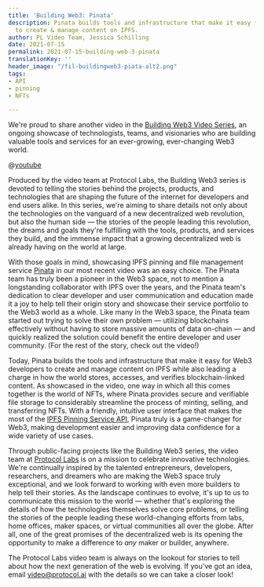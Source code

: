 ```yaml
---
title: 'Building Web3: Pinata'
description: Pinata builds tools and infrastructure that make it easy for Web3 devs
  to create & manage content on IPFS.
author: PL Video Team, Jessica Schilling
date: 2021-07-15
permalink: 2021-07-15-building-web-3-pinata
translationKey: ''
header_image: "/fil-buildingweb3-piata-alt2.png"
tags:
- API
- pinning
- NFTs

---
```

We're proud to share another video in the [Building Web3 Video Series](https://www.youtube.com/playlist?list=PL_0VrY55uV1-THfh1GVoE6v0SxKO9M0gs), an ongoing showcase of technologists, teams, and visionaries who are building valuable tools and services for an ever-growing, ever-changing Web3 world.

@[youtube](29k2C1JXyg4)

Produced by the video team at Protocol Labs, the Building Web3 series is devoted to telling the stories behind the projects, products, and technologies that are shaping the future of the internet for developers and end users alike. In this series, we're aiming to share details not only about the technologies on the vanguard of a new decentralized web revolution, but also the human side — the stories of the people leading this revolution, the dreams and goals they're fulfilling with the tools, products, and services they build, and the immense impact that a growing decentralized web is already having on the world at large.

With those goals in mind, showcasing IPFS pinning and file management service [Pinata](https://pinata.cloud/) in our most recent video was an easy choice. The Pinata team has truly been a pioneer in the Web3 space, not to mention a longstanding collaborator with IPFS over the years, and the Pinata team's dedication to clear developer and user communication and education made it a joy to help tell their origin story and showcase their service portfolio to the Web3 world as a whole. Like many in the Web3 space, the Pinata team started out trying to solve their own problem — utilizing blockchains effectively without having to store massive amounts of data on-chain — and quickly realized the solution could benefit the entire developer and user community. (For the rest of the story, check out the video!)

Today, Pinata builds the tools and infrastructure that make it easy for Web3 developers to create and manage content on IPFS while also leading a charge in how the world stores, accesses, and verifies blockchain-linked content. As showcased in the video, one way in which all this comes together is the world of NFTs, where Pinata provides secure and verifiable file storage to considerably streamline the process of minting, selling, and transferring NFTs. With a friendly, intuitive user interface that makes the most of the [IPFS Pinning Service API](https://ipfs.github.io/pinning-services-api-spec/), Pinata truly is a game-changer for Web3, making development easier and improving data confidence for a wide variety of use cases.

Through public-facing projects like the Building Web3 series, the video team at [Protocol Labs](https://protocol.ai/) is on a mission to celebrate innovative technologies. We're continually inspired by the talented entrepreneurs, developers, researchers, and dreamers who are making the Web3 space truly exceptional, and we look forward to working with even more builders to help tell their stories. As the landscape continues to evolve, it's up to us to communicate this mission to the world — whether that's exploring the details of how the technologies themselves solve core problems, or telling the stories of the people leading these world-changing efforts from labs, home offices, maker spaces, or virtual communities all over the globe. After all, one of the great promises of the decentralized web is its opening the opportunity to make a difference to _any_ maker or builder, anywhere.

The Protocol Labs video team is always on the lookout for stories to tell about how the next generation of the web is evolving. If you've got an idea, email video@protocol.ai with the details so we can take a closer look!